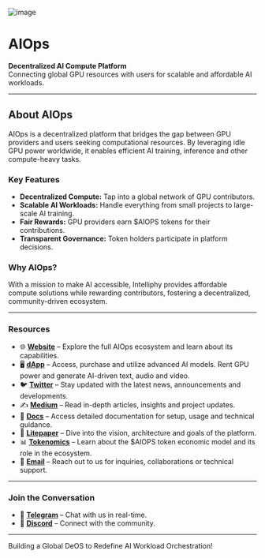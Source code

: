 ![image](https://intelliphy.ai/github/aiops.png)
# **AIOps**

**Decentralized AI Compute Platform**  
Connecting global GPU resources with users for scalable and affordable AI workloads.

---

## **About AIOps**  
AIOps is a decentralized platform that bridges the gap between GPU providers and users seeking computational resources. By leveraging idle GPU power worldwide, it enables efficient AI training, inference and other compute-heavy tasks.

### **Key Features**  
- **Decentralized Compute:** Tap into a global network of GPU contributors.  
- **Scalable AI Workloads:** Handle everything from small projects to large-scale AI training.  
- **Fair Rewards:** GPU providers earn $AIOPS tokens for their contributions.  
- **Transparent Governance:** Token holders participate in platform decisions.

### **Why AIOps?**  
With a mission to make AI accessible, Intelliphy provides affordable compute solutions while rewarding contributors, fostering a decentralized, community-driven ecosystem.

---

### **Resources**

- 🌐 **[Website](https://aiops.global)** – Explore the full AIOps ecosystem and learn about its capabilities.
- 🖥️ **[dApp](https://app.aiops.global)** – Access, purchase and utilize advanced AI models. Rent GPU power and generate AI-driven text, audio and video. 
- 🐦 **[Twitter](https://x.com/AIOpsGlobal)** – Stay updated with the latest news, announcements and developments.
- ✍️ **[Medium](https://aiopsglobal.medium.com)** – Read in-depth articles, insights and project updates.
- 📘 **[Docs](https://docs.aiops.global)** – Access detailed documentation for setup, usage and technical guidance.
- 📄 **[Litepaper](https://litepaper.aiops.global/LPv10)** – Dive into the vision, architecture and goals of the platform.
- 📊 **[Tokenomics](https://docs.aiops.global/tokenomics)** – Learn about the $AIOPS token economic model and its role in the ecosystem.
- 📧 **[Email](mailto:contact@aiops.global)** – Reach out to us for inquiries, collaborations or technical support.

---

### **Join the Conversation**
- 🔗 **[Telegram](https://t.me/AIOpsGlobal)** – Chat with us in real-time.
- 💬 **[Discord](https://discord.gg/AIOpsGlobal)** – Connect with the community.  

---

Building a Global DeOS to Redefine AI Workload Orchestration!
